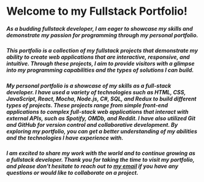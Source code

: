 # Welcome to my Fullstack Portfolio!
##### As a budding fullstack developer, I am eager to showcase my skills and demonstrate my passion for programming through my personal portfolio.

##### This portfolio is a collection of my fullstack projects that demonstrate my ability to create web applications that are interactive, responsive, and intuitive. Through these projects, I aim to provide visitors with a glimpse into my programming capabilities and the types of solutions I can build.

##### My personal portfolio is a showcase of my skills as a full-stack developer. I have used a variety of technologies such as HTML, CSS, JavaScript, React, Mocha, Node.js, C#, SQL, and Redux to build different types of projects. These projects range from simple front-end applications to complex full-stack web applications that interact with external APIs, such as Spotify, OMDb, and Reddit. I have also utilized Git and GitHub for version control and collaborative development. By exploring my portfolio, you can get a better understanding of my abilities and the technologies I have experience with.

##### I am excited to share my work with the world and to continue growing as a fullstack developer. Thank you for taking the time to visit my portfolio, and please don't hesitate to reach out to [my email](mailto:dragos.pascariu@proton.me) if you have any questions or would like to collaborate on a project.
